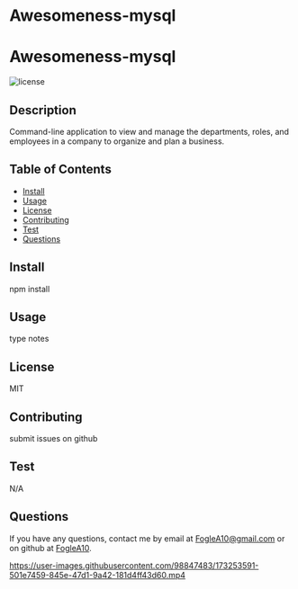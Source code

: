 # Awesomeness-mysql

# Awesomeness-mysql

![license ](https://img.shields.io/badge/License-MIT-blue.svg)

## Description 

Command-line application to view and manage the departments, roles, and employees in a company to organize and plan a business.

## Table of Contents
* [Install](#install)
* [Usage](#usage)
* [License](#license)
* [Contributing](#contribution)
* [Test](#test)
* [Questions](#questions)


## Install
npm install




## Usage

type notes


## License

MIT


## Contributing 

submit issues on github



## Test
N/A


## Questions
If you have any questions, contact me by email at [FogleA10@gmail.com](mailto:FogleA10@gmail.com) or on github at [FogleA10](https://github.com/FogleA10).



https://user-images.githubusercontent.com/98847483/173253591-501e7459-845e-47d1-9a42-181d4ff43d60.mp4





